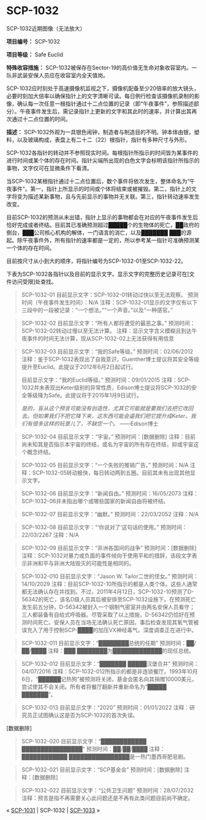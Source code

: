 # SCP-1032
                        




SCP-1032近期图像（无法放大）



**项目编号：** SCP-1032

**项目等级：** Safe Euclid

**特殊收容措施：** SCP-1032被保存在Sector-19的高价值无生命对象收容室内。一队非武装安保人员应在收容室内全天值岗。

SCP-1032应时刻处于高速摄像机监视之下，摄像机配备至少20倍率的放大镜头，必要时刻加大倍率以确保指针上的文字清晰可读。每日例行检查该摄像机录制的影像，确认每一次任意一根指针通过十二点位置的记录（即“午夜事件”，参照描述部分）。午夜事件发生后，需记录指针上更新的文字和其此时的速率，并计算出其再次通过十二点位置的时间。

**描述：** SCP-1032外观为一具银色闹钟，制造者与制造目的不明。钟本体由银，塑料，以及玻璃构成，表盘上有二十二（22）根指针，指针有多种尺寸与外形。

SCP-1032各指针的转动并不参照现实时间。每根指针所指示的时间皆为某事件的进行时间或某个体的存在时间。指针尖端所出现的白色文字会标明该指针所指示的事物，文字仅可在显微条件下看清。

当SCP-1032某根指针通过十二点位置后，数个事件将依次发生，整体命名为“午夜事件”。第一，指针上所显示的时间或个体将结束或被摧毁。第二，指针上的文字将变为描述某新事物，且与先前显示的事物并无关联。第三，指针转动速率发生改变。

目前SCP-1032的预测从未出错，指针上显示的事物都会在对应的午夜事件发生后恰好完成或者终结。目前其已准确预测超过█████个的生物体的死亡，██政府的倒台，███公司核心机构的解体，一门语言的消亡，以及███████ ███的源起。除午夜事件外，所有指针的速率都是一定的，所以参考某一指针可准确预测某一个体的存在时间。

目前按尺寸从小到大的顺序，将指针编号为SCP-1032-01至SCP-1032-22。

下表为SCP-1032各指针以及目前的显示文字。显示文字的完整历史记录可在[文件访问受限]处查找。


> SCP-1032-01
目前显示文字：SCP-1032-01转动过快以至无法观察。
预测时间（午夜事件发生时间）：N/A
注释：SCP-1032-01显示的文字仅有以下三段中的一段被记录：“一个想法。”“一个声音。”以及“一种感官。”
> 


> SCP-1032-02
目前显示文字：“所有人都将遭受的最恶之事。”
预测时间：SCP-1032-02转动过慢以至无法计算。
注释：显示文字含义模糊且到达午夜事件的时间无法计算，现从SCP-1032-02上无法获得有用信息
> 


> SCP-1032-03
目前显示文字：“我的Safe等级。”
预测时间：02/06/2012
注释：鉴于SCP-1032表现出了自我意识，Guenther博士提议将其安全等级提升至Euclid。此提议于2012年6月2日起试行。
> 
> 目前显示文字：“我的Euclid等级。”
预测时间：09/01/2015
注释：SCP-1032并未表现出Keter级别的异常性质，Edison博士提议将SCP-1032的安全等级降为Safe。此提议将于2015年1月9日试行。
> 
> *是的，盲从这个预言可能没有创造性，尤其它可能就是要我们去把它改回去。但如果我们不把它降下来，这东西可能会逼我们把它提升成Keter。我们有很多这样的玩意儿了，不缺您一个。* ——Edison博士
> 


> SCP-1032-04
目前显示文字：“宇宙。”
预测时间：[数据删除]
注释：目前尚未知其是否指示本宇宙的终结，或名为宇宙的所有存在终结，抑或宇宙这个概念终结。
> 


> SCP-1032-05
目前显示文字：“一个失败的推销广告。”
预测时间：N/A
注释：SCP-1032-05转动极快，每日转动两到五圈。目前其未有出现其他显示文字。
> 


> SCP-1032-06
目前显示文字：“新闻自由。”
预测时间：16/05/2073
注释：SCP-1032-06并未指出哪个或哪些国家的新闻自由将被终结。
> 


> SCP-1032-07
目前显示文字：“幽默。”
预测时间：22/03/2052
注释：N/A
> 


> SCP-1032-08
目前显示文字：“‘你说对了’这句话的使用。”
预测时间：22/03/2267
注释：N/A
> 


> SCP-1032-09
目前显示文字：“非洲各国间的战争”
预测时间：[数据删除]
注释：SCP-1032对暴力或负面的事件倾向于使用平和的措辞，该段文字表示非洲和平与非洲大陆毁灭的可能性是相同的。
> 


> SCP-1032-010
目前显示文字：“Jason W. Tailor二世的侄女。”
预测时间：14/10/2029
注释：目前SCP-1032-10所指示的都是人类个体。这些人通常都无法确认存在并找到。不过，2011年4月12日，SCP-1032-10预测了D-56342的死亡，该名D级人员其后被安排至SCP-1032设施下。在预测死亡发生前五分钟，D-56342被封入一个钢制气密室并由两名安保人员看守；三人都装备有自给式呼吸器。尽管采取了以上措施，D-56342仍恰好在预测时间死亡。安保人员在当场无法确认死亡原因，事后检查发现其氧气管被误充入了用于控制SCP-████的加压VX神经毒气。深度调查正在进行中。
> 


> SCP-1032-011
目前显示文字：“████████总统的任期”
预测时间：██/██/████
注释：███ ████████为█████████████的现任总统。
> 


> SCP-1032-012
目前显示文字：“███████ █████汉堡合并”
预测时间：04/07/2016
注释：SCP-1032-012所指示的都是非连锁餐厅。1993年10月6日，“██████记热狗”被预测将关闭，基金会匿名向其捐赠10000美元，尝试使其不会关闭。所有者将餐厅翻新并重新命名为“█████ ███████”。
> 


> SCP-1032-013
目前显示文字：“2020”
预测时间：01/01/2022
注释：研究员正试图确认这是否为SCP-1032的首次失误。
> 

[数据删除]


> SCP-1032-020
目前显示文字：“████████████ ████████████████”
预测时间：██/██/████
注释：████████████ ████████████████是一热门墨西哥肥皂剧。
> 


> SCP-1032-021
目前显示文字：“SCP基金会”
预测时间：[数据删除]
注释：[数据删除]
> 


> SCP-1032-022
目前显示文字：“公共卫生问题”
预测时间：28/07/2032
注释：预言是指不再需要关心此问题还是不再有此类问题目前尚不确定。
> 



« [SCP-1031](/scp-1031) | SCP-1032 | [SCP-1033](/scp-1033) »





                    